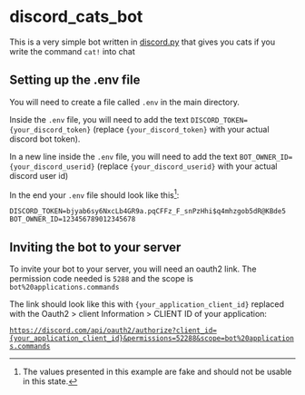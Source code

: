 # discord_cats_bot

This is a very simple bot written in [discord.py](https://discordpy.readthedocs.io/en/stable/) that gives you cats if you write the command <code>cat!</code> into chat

## Setting up the .env file

You will need to create a file called <code>.env</code> in the main directory.

Inside the <code>.env</code> file, you will need to add the text <code>DISCORD_TOKEN={your_discord_token}</code> (replace <code>{your_discord_token}</code> with your actual discord bot token).

In a new line inside the <code>.env</code> file, you will need to add the text <code>BOT_OWNER_ID={your_discord_userid}</code> (replace <code>{your_discord_userid}</code> with your actual discord user id)

In the end your <code>.env</code> file should look like this[^1]:

[^1]: The values presented in this example are fake and should not be usable in this state.

```.env
DISCORD_TOKEN=bjyab6sy6NxcLb4GR9a.pqCFFz_F_snPzHhi$q4mhzgob5dR@KBde5
BOT_OWNER_ID=123456789012345678
```

## Inviting the bot to your server
To invite your bot to your server, you will need an oauth2 link.
The permission code needed is <code>5288</code> and the scope is <code>bot%20applications.commands</code>

The link should look like this with <code>{your_application_client_id}</code> replaced with the Oauth2 > client Information > CLIENT ID of your application:

<code>https://discord.com/api/oauth2/authorize?client_id={your_application_client_id}&permissions=52288&scope=bot%20applications.commands</code>